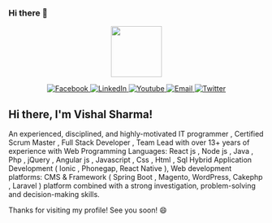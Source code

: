 ### Hi there 👋

<!--
**vishal73139/vishal73139** is a ✨ _special_ ✨ repository because its `README.md` (this file) appears on your GitHub profile.

Here are some ideas to get you started:

- 🔭 I’m currently working on ...
- 🌱 I’m currently learning ...
- 👯 I’m looking to collaborate on ...
- 🤔 I’m looking for help with ...
- 💬 Ask me about ...
- 📫 How to reach me: ...
- 😄 Pronouns: ...
- ⚡ Fun fact: ...
-->

<p align="center"><img src="https://media.giphy.com/media/M9gbBd9nbDrOTu1Mqx/giphy.gif" width="100"/></p>
<p align="center">
<p align="center">
  <a href="https://github.com/vishal73139">
    <img src="https://img.shields.io/badge/Facebook-%231877F2.svg?style=for-the-badge&logo=Facebook&logoColor=white" alt="Facebook"/>
  </a>
  <a href="https://github.com/vishal73139">
    <img src="https://img.shields.io/badge/LinkedIn-blue?style=for-the-badge&logo=linkedin&logoColor=white" alt="LinkedIn"/>
  </a>
  <a href="https://github.com/vishal73139">
    <img src="https://img.shields.io/badge/YouTube-red?style=for-the-badge&logo=youtube&logoColor=white" alt="Youtube"/>
  </a>
  <a href="https://github.com/vishal73139">
    <img src="https://img.shields.io/badge/email-%23d14836.svg?&style=for-the-badge&logo=gmail&logoColor=white" alt="Email"/>
  </a>
  <a href="https://github.com/vishal73139">
    <img src="https://img.shields.io/badge/Twitter-blue?style=for-the-badge&logo=twitter&logoColor=white" alt="Twitter"/>
  </a>
</p>

## Hi there, I'm Vishal Sharma! 

An experienced, disciplined, and highly-motivated IT programmer , Certified Scrum Master , Full Stack Developer , Team Lead with over
13+ years of experience with Web Programming Languages: React js , Node js , Java , Php , jQuery , Angular js , Javascript , Css , Html , Sql
Hybrid Application Development ( Ionic , Phonegap, React Native ), Web development platforms: CMS & Framework ( Spring Boot , Magento, WordPress, Cakephp , Laravel )
platform combined with a strong investigation, problem-solving and decision-making skills.

Thanks for visiting my profile! See you soon! 😄
